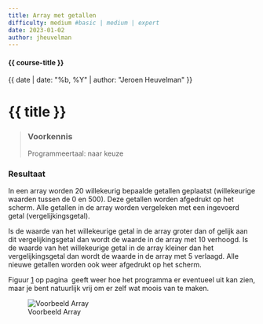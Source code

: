 ```yaml
---
title: Array met getallen
difficulty: medium #basic | medium | expert
date: 2023-01-02
author: jheuvelman
---
```


#### {{ course-title }}
{{ date | date: "%b, %Y" | author: "Jeroen Heuvelman" }}


# {{ title }}

> ### Voorkennis
> Programmeertaal: naar keuze

### Resultaat
In een array worden 20 willekeurig bepaalde getallen geplaatst
(willekeurige waarden tussen de 0 en 500). Deze getallen worden
afgedrukt op het scherm. Alle getallen in de array worden vergeleken met
een ingevoerd getal (vergelijkingsgetal).

Is de waarde van het willekeurige getal in de array groter dan of gelijk
aan dit vergelijkingsgetal dan wordt de waarde in de array met 10
verhoogd. Is de waarde van het willekeurige getal in de array kleiner
dan het vergelijkingsgetal dan wordt de waarde in de array met 5
verlaagd. Alle nieuwe getallen worden ook weer afgedrukt op het scherm.

Figuur <a href="#fig:Voorbeeld array" data-reference-type="ref"
data-reference="fig:Voorbeeld array">1</a> op pagina  geeft weer hoe het
programma er eventueel uit kan zien, maar je bent natuurlijk vrij om er
zelf wat moois van te maken.

<figure>
<img src="Artwork/voorbeeld.png" id="fig:Voorbeeld array"
alt="Voorbeeld Array" />
<figcaption aria-hidden="true">Voorbeeld Array</figcaption>
</figure>
